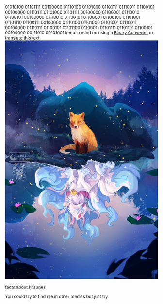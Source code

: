 01010100 01101111 00100000 01110100 01101000 01101111 01110011 01100101 00100000 01110111 01101000 01101111 00100000 01100001 01110010 01100101 00100000 01110010 01100101 01100001 01100100 01101001 01101110 01100111 00100000 01110100 01101000 01101001 01110011 00100000 01110111 01100101 01101100 01100011 01101111 01101101 01100101 00100000 00111010 00101001
keep in mind on using a [Binary Converter](https://www.rapidtables.com/convert/number/binary-to-ascii.html)
 to translate this text.
![Adorable kitsune](Fox_spirit.jpg)

[facts about kitsunes](https://www.youtube.com/watch?v=fJFyixOOPmk)

You could try to find me in other medias but just try
